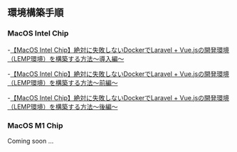 ## 環境構築手順

### MacOS Intel Chip

-[【MacOS Intel Chip】絶対に失敗しないDockerでLaravel + Vue.jsの開発環境（LEMP環境）を構築する方法〜導入編〜](https://yutaro-blog.net/2021/04/28/docker-laravel-vuejs-intel-1/)

-[【MacOS Intel Chip】絶対に失敗しないDockerでLaravel + Vue.jsの開発環境（LEMP環境）を構築する方法〜前編〜]()

-[【MacOS Intel Chip】絶対に失敗しないDockerでLaravel + Vue.jsの開発環境（LEMP環境）を構築する方法〜後編〜]()

### MacOS M1 Chip

Coming soon ...
